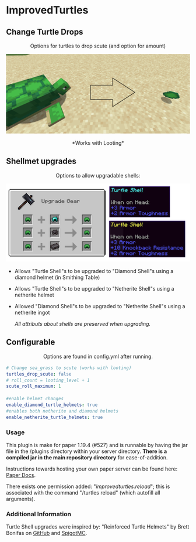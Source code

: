 # ImprovedTurtles
 
## Change Turtle Drops

<p align="center">
 Options for turtles to drop scute (and option for amount)
</p>

 ![Alt text](/ReadMeImages/Drops.png)
 
<p align="center">
 *Works with Looting*
</p>
 
## Shellmet upgrades
 
<p align="center">
 Options to allow upgradable shells:
</p>

 ![Alt text](/ReadMeImages/Shells.png)
 
 - Allows "Turtle Shell"s to be upgraded to "Diamond Shell"s using a diamond helmet (in Smithing Table)
 - Allows "Turtle Shell"s to be upgraded to "Netherite Shell"s using a netherite helmet
 - Allowed "Diamond Shell"s to be upgraded to "Netherite Shell"s using a netherite ingot

      *All attributs about shells are preserved when upgrading.*

## Configurable

<p align="center">
 Options are found in config.yml after running.
</p>

```yml
# Change sea_grass to scute (works with looting)
turtles_drop_scute: false
# roll_count = looting_level + 1
scute_roll_maximum: 1

#enable helmet changes
enable_diamond_turtle_helmets: true
#enables both netherite and diamond helmets
enable_netherite_turtle_helmets: true

```
 
### Usage

 This plugin is make for paper 1.19.4 (#527) and
 is runnable by having the jar file in the /plugins directory within your server directory.
 **There is a compiled jar in the main repository directory** for ease-of-addition.
 
 Instructions towards hosting your own paper server can be found here: [Paper Docs](https://docs.papermc.io/paper/getting-started).
 
 There exists one permission added: "*improvedturtles.reload*";
 this is associated with the command "/turtles reload" (which autofill all arguments).
 
### Additional Information

Turtle Shell upgrades were inspired by: "Reinforced Turtle Helmets" by Brett Bonifas on [GitHub](https://github.com/bonn2/ReinforcedTurtleHelmets) and [SpigotMC](https://www.spigotmc.org/resources/reinforced-turtle-helmets.74868/).
